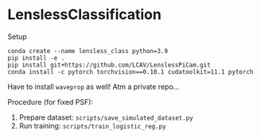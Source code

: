 # LenslessClassification

Setup
```
conda create --name lensless_class python=3.9
pip install -e .
pip install git+https://github.com/LCAV/LenslessPiCam.git
conda install -c pytorch torchvision==0.10.1 cudatoolkit=11.1 pytorch
```

Have to install `waveprop` as well! Atm a private repo...

Procedure (for fixed PSF):
1. Prepare dataset: `scripts/save_simulated_dataset.py`
2. Run training: `scripts/train_logistic_reg.py`
